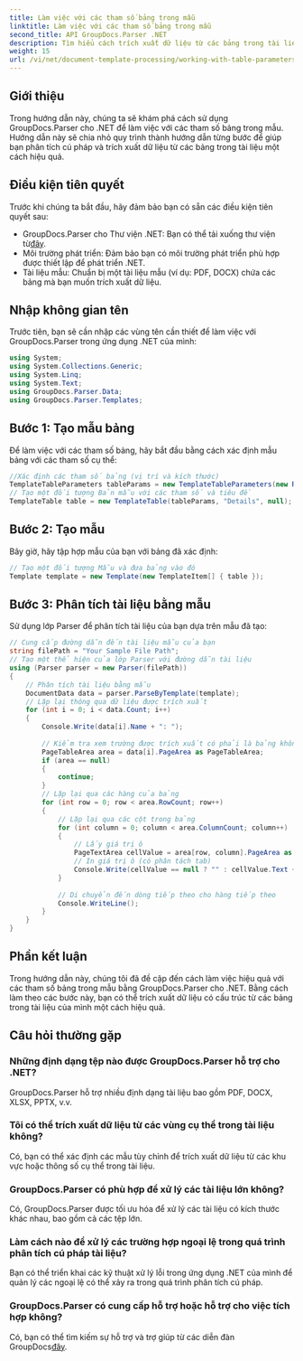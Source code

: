 ```yaml
---
title: Làm việc với các tham số bảng trong mẫu
linktitle: Làm việc với các tham số bảng trong mẫu
second_title: API GroupDocs.Parser .NET
description: Tìm hiểu cách trích xuất dữ liệu từ các bảng trong tài liệu bằng GroupDocs.Parser cho .NET. Hướng dẫn từng bước để sử dụng tham số bảng.
weight: 15
url: /vi/net/document-template-processing/working-with-table-parameters-in-templates/
---
```

## Giới thiệu
Trong hướng dẫn này, chúng ta sẽ khám phá cách sử dụng GroupDocs.Parser cho .NET để làm việc với các tham số bảng trong mẫu. Hướng dẫn này sẽ chia nhỏ quy trình thành hướng dẫn từng bước để giúp bạn phân tích cú pháp và trích xuất dữ liệu từ các bảng trong tài liệu một cách hiệu quả.
## Điều kiện tiên quyết
Trước khi chúng ta bắt đầu, hãy đảm bảo bạn có sẵn các điều kiện tiên quyết sau:
-  GroupDocs.Parser cho Thư viện .NET: Bạn có thể tải xuống thư viện từ[đây](https://releases.groupdocs.com/parser/net/).
- Môi trường phát triển: Đảm bảo bạn có môi trường phát triển phù hợp được thiết lập để phát triển .NET.
- Tài liệu mẫu: Chuẩn bị một tài liệu mẫu (ví dụ: PDF, DOCX) chứa các bảng mà bạn muốn trích xuất dữ liệu.

## Nhập không gian tên
Trước tiên, bạn sẽ cần nhập các vùng tên cần thiết để làm việc với GroupDocs.Parser trong ứng dụng .NET của mình:
```csharp
using System;
using System.Collections.Generic;
using System.Linq;
using System.Text;
using GroupDocs.Parser.Data;
using GroupDocs.Parser.Templates;
```
## Bước 1: Tạo mẫu bảng
Để làm việc với các tham số bảng, hãy bắt đầu bằng cách xác định mẫu bảng với các tham số cụ thể:
```csharp
//Xác định các tham số bảng (vị trí và kích thước)
TemplateTableParameters tableParams = new TemplateTableParameters(new Rectangle(new Point(35, 320), new Size(530, 55)), null);
// Tạo một đối tượng Bản mẫu với các tham số và tiêu đề
TemplateTable table = new TemplateTable(tableParams, "Details", null);
```
## Bước 2: Tạo mẫu
Bây giờ, hãy tập hợp mẫu của bạn với bảng đã xác định:
```csharp
// Tạo một đối tượng Mẫu và đưa bảng vào đó
Template template = new Template(new TemplateItem[] { table });
```
## Bước 3: Phân tích tài liệu bằng mẫu
Sử dụng lớp Parser để phân tích tài liệu của bạn dựa trên mẫu đã tạo:
```csharp
// Cung cấp đường dẫn đến tài liệu mẫu của bạn
string filePath = "Your Sample File Path";
// Tạo một thể hiện của lớp Parser với đường dẫn tài liệu
using (Parser parser = new Parser(filePath))
{
    // Phân tích tài liệu bằng mẫu
    DocumentData data = parser.ParseByTemplate(template);
    // Lặp lại thông qua dữ liệu được trích xuất
    for (int i = 0; i < data.Count; i++)
    {
        Console.Write(data[i].Name + ": ");
        
        // Kiểm tra xem trường được trích xuất có phải là bảng không
        PageTableArea area = data[i].PageArea as PageTableArea;
        if (area == null)
        {
            continue;
        }
        // Lặp lại qua các hàng của bảng
        for (int row = 0; row < area.RowCount; row++)
        {
            // Lặp lại qua các cột trong bảng
            for (int column = 0; column < area.ColumnCount; column++)
            {
                // Lấy giá trị ô
                PageTextArea cellValue = area[row, column].PageArea as PageTextArea;
                // In giá trị ô (có phân tách tab)
                Console.Write(cellValue == null ? "" : cellValue.Text + "\t");
            }
            
            // Di chuyển đến dòng tiếp theo cho hàng tiếp theo
            Console.WriteLine();
        }
    }
}
```

## Phần kết luận
Trong hướng dẫn này, chúng tôi đã đề cập đến cách làm việc hiệu quả với các tham số bảng trong mẫu bằng GroupDocs.Parser cho .NET. Bằng cách làm theo các bước này, bạn có thể trích xuất dữ liệu có cấu trúc từ các bảng trong tài liệu của mình một cách hiệu quả.

## Câu hỏi thường gặp
### Những định dạng tệp nào được GroupDocs.Parser hỗ trợ cho .NET?
GroupDocs.Parser hỗ trợ nhiều định dạng tài liệu bao gồm PDF, DOCX, XLSX, PPTX, v.v.
### Tôi có thể trích xuất dữ liệu từ các vùng cụ thể trong tài liệu không?
Có, bạn có thể xác định các mẫu tùy chỉnh để trích xuất dữ liệu từ các khu vực hoặc thông số cụ thể trong tài liệu.
### GroupDocs.Parser có phù hợp để xử lý các tài liệu lớn không?
Có, GroupDocs.Parser được tối ưu hóa để xử lý các tài liệu có kích thước khác nhau, bao gồm cả các tệp lớn.
### Làm cách nào để xử lý các trường hợp ngoại lệ trong quá trình phân tích cú pháp tài liệu?
Bạn có thể triển khai các kỹ thuật xử lý lỗi trong ứng dụng .NET của mình để quản lý các ngoại lệ có thể xảy ra trong quá trình phân tích cú pháp.
### GroupDocs.Parser có cung cấp hỗ trợ hoặc hỗ trợ cho việc tích hợp không?
 Có, bạn có thể tìm kiếm sự hỗ trợ và trợ giúp từ các diễn đàn GroupDocs[đây](https://forum.groupdocs.com/c/parser/17).